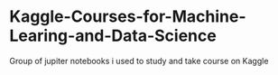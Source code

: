 # Kaggle-Courses-for-Machine-Learing-and-Data-Science
Group of jupiter notebooks i used to study and take course on Kaggle
